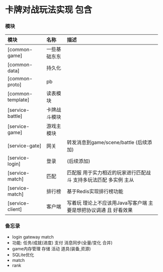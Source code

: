 # 卡牌对战玩法实现 包含

### 模块

| 模块                | 名称     | 描述                                   |  
|:------------------|:-------|:-------------------------------------|
| [common-game]     | 一些基础东东 |                                      |
| [common-data]     | 持久化    |                                      |
| [common-proto]    | pb     |                                      |
| [common-template] | 读表模块   |                                      |
| [service-battle]  | 卡牌战斗模块 |                                      |
| [service-game]    | 游戏主模块  |                                      |
| [service-gate]    | 网关     | 转发消息到game/scene/battle (后续添加)        |
| [service-login]   | 登录     | (后续添加)                               |
| [service-match]   | 匹配     | 匹配服 用于实力相近的玩家进行匹配战斗 支持多玩法匹配 多实例 主从   |
| [service-match]   | 排行榜    | 基于Redis实现排行榜功能                       |
| [service-client]  | 客户端    | 写着玩 理论上不应该用Java写客户端 主要是想把协议调通 且 好看效果 |

### 备忘录

* login gateway match
* 功能:  任务/成就(进度) 支付 消息同步(全量/变化 合并) 
* game内存管理 存储 活动 道具(装备,资源)
* SQLite优化
* match
* rank
